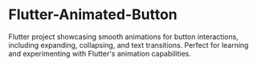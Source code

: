 # Flutter-Animated-Button
 Flutter project showcasing smooth animations for button interactions, including expanding, collapsing, and text transitions. Perfect for learning and experimenting with Flutter's animation capabilities.

